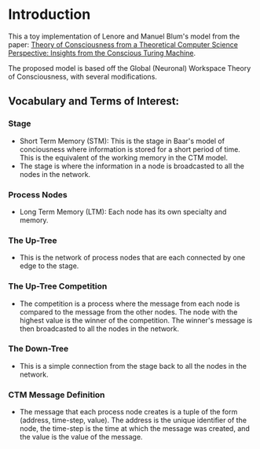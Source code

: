 # Introduction

This a toy implementation of Lenore and Manuel Blum's model from the paper: [Theory of Consciousness from a Theoretical Computer Science Perspective: Insights from the Conscious Turing Machine](https://arxiv.org/abs/2107.13704).

The proposed model is based off the Global (Neuronal) Workspace Theory of Consciousness, with several modifications.

## Vocabulary and Terms of Interest:

### Stage 
- Short Term Memory (STM): This is the stage in Baar's model of conciousness where information is stored for a short period of time. This is the equivalent of the working memory in the CTM model. 
- The stage is where the information in a node is broadcasted to all the nodes in the network.

### Process Nodes
- Long Term Memory (LTM): Each node has its own specialty and memory. 

### The Up-Tree
- This is the network of process nodes that are each connected by one edge to the stage.

### The Up-Tree Competition
- The competition is a process where the message from each node is compared to the message from the other nodes. The node with the highest value is the winner of the competition. The winner's message is then broadcasted to all the nodes in the network.

### The Down-Tree
- This is a simple connection from the stage back to all the nodes in the network.

### CTM Message Definition
- The message that each process node creates is a tuple of the form (address, time-step, value). The address is the unique identifier of the node, the time-step is the time at which the message was created, and the value is the value of the message.